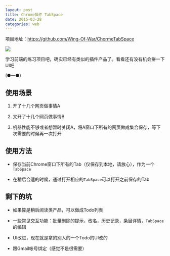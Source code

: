 ```yaml
---
layout: post
title: Chrome插件 TabSpace
date: 2015-03-28
categories: web
---
```



项目地址：https://github.com/Wing-Of-War/ChormeTabSpace

![](http://ww4.sinaimg.cn/mw690/56becbc4gw1eqlac5wzfzj21400p0k15.jpg)

学习前端的练习项目吧，确实已经有类似的插件产品了。看看还有没有机会拼一下UI吧 

(●—●)


## 使用场景

1. 开了十几个网页做事情A

2. 又开了十几个网页做事情B

3. 机器性能不够或者想暂时关闭A，将A窗口下所有的网页做成集合保存，等下次需要的时候再一次打开


## 使用方法

* 保存当前Chrome窗口下所有的Tab（仅保存到本地，请放心），作为一个`TabSpace`

* 在稍后合适的时候，通过打开相应的`TabSpace`可以打开之前保存的Tab

## 剩下的坑

* 如果算是稍后阅读类产品，可以做成Todo列表

* 一些常见交互功能：批量删除的提示，改名，历史记录，条目详情，`TabSpace`的编辑

* UI改进，现在就是拿的别人的一个Todo的UI改的

* 跟Gmail帐号绑定（感觉不是很需要）

